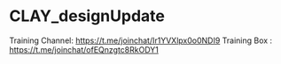 # CLAY_designUpdate
Training Channel: https://t.me/joinchat/Ir1YVXlpx0o0NDI9   Training Box : https://t.me/joinchat/ofEQnzgtc8RkODY1
